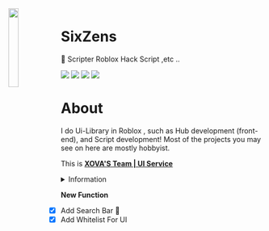 <img align='left' src='https://media.discordapp.net/attachments/886987206412099675/950244050789863474/9aba6040f5c0af8c93b388f5df24c121.jpg' width='20%'>

# SixZens

📁 Scripter Roblox Hack Script ,etc ..

![](https://komarev.com/ghpvc/?username=SixZens&color=de0021)
![](https://img.shields.io/badge/Discord-SixZens%235765-red)
![](https://img.shields.io/github/languages/top/SixZens/x09_log)
![](https://img.shields.io/github/followers/SixZens?style=social)



# About
I do Ui-Library in Roblox , such as Hub development (front-end), and Script development! Most of the projects you may see on here are mostly hobbyist.

This is [**XOVA'S Team | UI Service**](https://discord.gg/VhtxpdnmeF)

<details><summary>Information</summary>
<p>

```Lua
[Information]
[*] UI Price 599 + THB
[*] UI Open Source + 2500 THB
```

</p>
</details>

**New Function**
- [x] Add Search Bar :tada:
- [x] Add Whitelist For UI 
